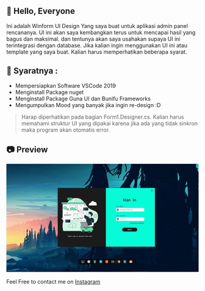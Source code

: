 ## 👋 Hello, Everyone

Ini adalah Winform UI Design Yang saya buat untuk aplikasi admin panel rencananya.
UI ini akan saya kembangkan terus untuk mencapai hasil yang bagus dan maksimal.
dan tentunya akan saya usahakan supaya UI ini terintegrasi dengan database.
Jika kalian ingin menggunakan UI ini atau template yang saya buat. Kalian harus memperhatikan
beberapa syarat.

## 📌 Syaratnya :
  * Mempersiapkan Software VSCode 2019
  * Menginstall Package nuget
  * Menginstall Package Guna UI dan Bunifu Frameworks
  * Mengumpulkan Mood yang banyak jika ingin re-design :D

 > Harap diperhatikan pada bagian Form1.Designer.cs.
 > Kalian harus memahami struktur UI yang dipakai karena jika ada yang tidak sinkron maka program akan otomatis error.

## 📷 Preview

 <img src="Images/ezgif.com-gif-maker.gif" />

Feel Free to contact me on [Instagram](https://instagram/rizukyy27/?target=_blank)


